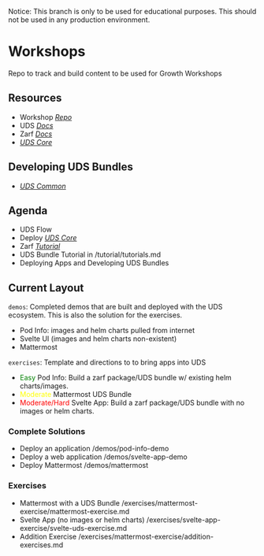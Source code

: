 Notice: This branch is only to be used for educational purposes. This should not be used in any production environment.

# Workshops

Repo to track and build content to be used for Growth Workshops

## Resources

- Workshop _[Repo](https://github.com/defenseunicorns/workshops)_
- UDS _[Docs](https://uds.defenseunicorns.com/docs/why-usd/)_
- Zarf _[Docs](https://docs.zarf.dev/)_
- _[UDS Core](https://github.com/defenseunicorns/uds-core)_

## Developing UDS Bundles

- _[UDS Common](https://github.com/defenseunicorns/uds-common)_

## Agenda

- UDS Flow
- Deploy _[UDS Core](https://github.com/defenseunicorns/uds-core)_
- Zarf _[Tutorial](https://docs.zarf.dev/tutorials/0-creating-a-zarf-package/)_
- UDS Bundle Tutorial in /tutorial/tutorials.md
- Deploying Apps and Developing UDS Bundles

## Current Layout

`demos`: Completed demos that are built and deployed with the UDS ecosystem. This is also the solution for the exercises.

- Pod Info: images and helm charts pulled from internet
- Svelte UI (images and helm charts non-existent)
- Mattermost

`exercises`: Template and directions to to bring apps into UDS

- <span style="color:green">Easy</span> Pod Info: Build a zarf package/UDS bundle w/ existing helm charts/images.
- <span style="color:yellow">Moderate</span> Mattermost UDS Bundle
- <span style="color:red">Moderate/Hard</span> Svelte App: Build a zarf package/UDS bundle with no images or helm charts.

### Complete Solutions

- Deploy an application /demos/pod-info-demo
- Deploy a web application /demos/svelte-app-demo
- Deploy Mattermost /demos/mattermost

### Exercises

- Mattermost with a UDS Bundle /exercises/mattermost-exercise/mattermost-exercise.md
- Svelte App (no images or helm charts) /exercises/svelte-app-exercise/svelte-uds-exercise.md
- Addition Exercise /exercises/mattermost-exercise/addition-exercises.md
